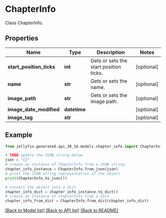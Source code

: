 # ChapterInfo

Class ChapterInfo.

## Properties

Name | Type | Description | Notes
------------ | ------------- | ------------- | -------------
**start_position_ticks** | **int** | Gets or sets the start position ticks. | [optional] 
**name** | **str** | Gets or sets the name. | [optional] 
**image_path** | **str** | Gets or sets the image path. | [optional] 
**image_date_modified** | **datetime** |  | [optional] 
**image_tag** | **str** |  | [optional] 

## Example

```python
from jellyfin.generated.api_10_10.models.chapter_info import ChapterInfo

# TODO update the JSON string below
json = "{}"
# create an instance of ChapterInfo from a JSON string
chapter_info_instance = ChapterInfo.from_json(json)
# print the JSON string representation of the object
print(ChapterInfo.to_json())

# convert the object into a dict
chapter_info_dict = chapter_info_instance.to_dict()
# create an instance of ChapterInfo from a dict
chapter_info_from_dict = ChapterInfo.from_dict(chapter_info_dict)
```
[[Back to Model list]](../README.md#documentation-for-models) [[Back to API list]](../README.md#documentation-for-api-endpoints) [[Back to README]](../README.md)


